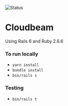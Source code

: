![Status](https://github.com/kaledoux/cloudbeam/actions/workflows/verify.yml/badge.svg)

# Cloudbeam
Using Rails 6 and Ruby 2.6.6

### To run locally
-  `yarn install`
-  `bundle install`
-  `bin/rails s`

### Testing
- `bin/rails t`
